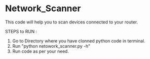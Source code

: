 # Network_Scanner
This code will help you to scan devices connected to your router.

STEPS to RUN : 
1. Go to Directory where you have clonned python code in terminal.
2. Run "python netowork_scanner.py -h"
3. Run code as per your need.
